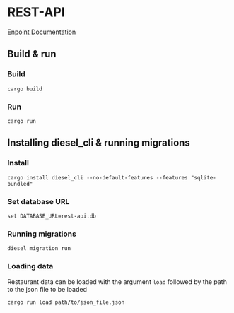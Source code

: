 # REST-API
[Enpoint Documentation](docs/api.md)

## Build & run

### Build

```shell
cargo build
```

### Run

```shell
cargo run
```

## Installing diesel_cli & running migrations

### Install

```shell
cargo install diesel_cli --no-default-features --features "sqlite-bundled"
```

### Set database URL

```shell
set DATABASE_URL=rest-api.db
```

### Running migrations

```shell
diesel migration run
```

### Loading data
Restaurant data can be loaded with the argument `load` followed by the path to the json file to be loaded

```shell
cargo run load path/to/json_file.json
```
